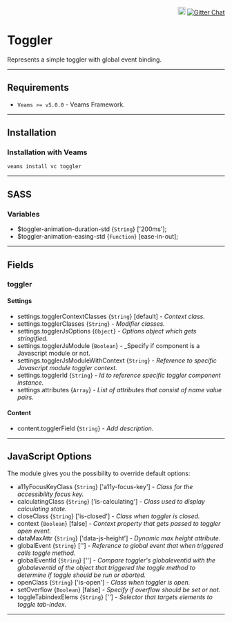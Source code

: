 <p align="right">
    <a href="https://badge.fury.io/js/veams-component-toggler"><img src="https://badge.fury.io/js/veams-component-toggler.svg" alt="npm version" height="18"></a>
    <a href="https://gitter.im/Sebastian-Fitzner/Veams?utm_source=badge&utm_medium=badge&utm_campaign=pr-badge"><img src="https://badges.gitter.im/Sebastian-Fitzner/Veams.svg" alt="Gitter Chat" /></a>
</p>

# Toggler

 Represents a simple toggler with global event binding.

-----------

## Requirements
- `Veams >= v5.0.0` - Veams Framework.

-----------

## Installation

### Installation with Veams

`veams install vc toggler`

-------------

## SASS

### Variables

- $toggler-animation-duration-std {`String`} ['200ms'];
- $toggler-animation-easing-std {`Function`} [ease-in-out];

-------------

## Fields

### toggler

#### Settings

- settings.togglerContextClasses {`String`} [default] - _Context class._
- settings.togglerClasses {`String`} - _Modifier classes._
- settings.togglerJsOptions {`Object`} - _Options object which gets stringified._
- settings.togglerJsModule {`Boolean`} - _Specify if component is a Javascript module or not.
- settings.togglerJsModuleWithContext {`String`} - _Reference to specific Javascript module toggler context._
- settings.togglerId {`String`} - _Id to reference specific toggler component instance._
- settings.attributes {`Array`} - _List of attributes that consist of name value pairs._

#### Content

- content.togglerField {`String`} - _Add description._



-------------

## JavaScript Options

The module gives you the possibility to override default options:

- a11yFocusKeyClass {`String`} ['a11y-focus-key'] - _Class for the accessibility focus key._
- calculatingClass {`String`} ['is-calculating'] - _Class used to display calculating state._
- closeClass {`String`} ['is-closed'] - _Class when toggler is closed._
- context {`Boolean`} [false] - _Context property that gets passed to toggler open event._
- dataMaxAttr {`String`} ['data-js-height'] - _Dynamic max height attribute._
- globalEvent {`String`} [''] - _Reference to global event that when triggered calls toggle method._
- globalEventId {`String`} [''] - _Compare toggler's globaleventid with the globaleventid of the object that triggered the toggle method to determine if toggle should be run or aborted._
- openClass {`String`} ['is-open'] - _Class when toggler is open._
- setOverflow {`Boolean`} [false] - _Specify if overflow should be set or not._
- toggleTabindexElems {`String`} [''] - _Selector that targets elements to toggle tab-index._

-------------